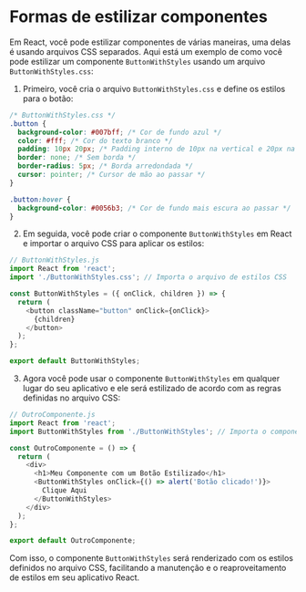 # Formas de estilizar componentes

Em React, você pode estilizar componentes de várias maneiras, uma delas é usando arquivos CSS separados. Aqui está um exemplo de como você pode estilizar um componente `ButtonWithStyles` usando um arquivo `ButtonWithStyles.css`:

1. Primeiro, você cria o arquivo `ButtonWithStyles.css` e define os estilos para o botão:

```css
/* ButtonWithStyles.css */
.button {
  background-color: #007bff; /* Cor de fundo azul */
  color: #fff; /* Cor do texto branco */
  padding: 10px 20px; /* Padding interno de 10px na vertical e 20px na horizontal */
  border: none; /* Sem borda */
  border-radius: 5px; /* Borda arredondada */
  cursor: pointer; /* Cursor de mão ao passar */
}

.button:hover {
  background-color: #0056b3; /* Cor de fundo mais escura ao passar */
}
```

2. Em seguida, você pode criar o componente `ButtonWithStyles` em React e importar o arquivo CSS para aplicar os estilos:

```javascript
// ButtonWithStyles.js
import React from 'react';
import './ButtonWithStyles.css'; // Importa o arquivo de estilos CSS

const ButtonWithStyles = ({ onClick, children }) => {
  return (
    <button className="button" onClick={onClick}>
      {children}
    </button>
  );
};

export default ButtonWithStyles;
```

3. Agora você pode usar o componente `ButtonWithStyles` em qualquer lugar do seu aplicativo e ele será estilizado de acordo com as regras definidas no arquivo CSS:

```javascript
// OutroComponente.js
import React from 'react';
import ButtonWithStyles from './ButtonWithStyles'; // Importa o componente ButtonWithStyles

const OutroComponente = () => {
  return (
    <div>
      <h1>Meu Componente com um Botão Estilizado</h1>
      <ButtonWithStyles onClick={() => alert('Botão clicado!')}>
        Clique Aqui
      </ButtonWithStyles>
    </div>
  );
};

export default OutroComponente;
```

Com isso, o componente `ButtonWithStyles` será renderizado com os estilos definidos no arquivo CSS, facilitando a manutenção e o reaproveitamento de estilos em seu aplicativo React.